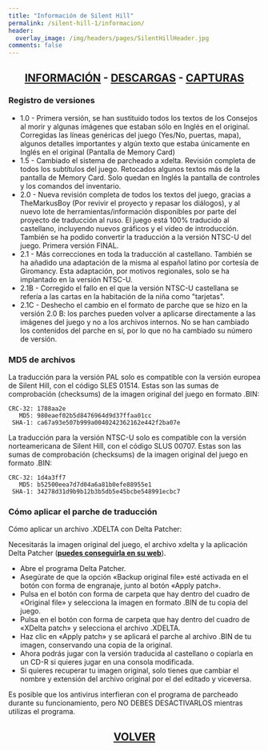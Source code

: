 ```yaml
---
title: "Información de Silent Hill"
permalink: /silent-hill-1/informacion/
header:
  overlay_image: /img/headers/pages/SilentHillHeader.jpg
comments: false
---
```

<h2 style="text-align: center;"><strong><a href="/silent-hill-1/informacion/">INFORMACIÓN</a> - <a href="/silent-hill-1/descargar/">DESCARGAS</a> - <a href="/silent-hill-1/capturas/">CAPTURAS</a></strong></h2>

### Registro de versiones
* 1.0 - Primera versión, se han sustituido todos los textos de los Consejos al morir y algunas 
imágenes que estaban sólo en Inglés en el original. Corregidas las líneas genéricas del juego 
(Yes/No, puertas, mapa), algunos detalles importantes y algún texto que estaba únicamente en 
Inglés en el original (Pantalla de Memory Card)  
* 1.5 - Cambiado el sistema de parcheado a xdelta. Revisión completa de todos los subtítulos del 
juego. Retocados algunos textos más de la pantalla de Memory Card. Solo quedan en Inglés la 
pantalla de controles y los comandos del inventario.  
* 2.0 - Nueva revisión completa de todos los textos del juego, gracias a TheMarkusBoy (Por revivir 
el proyecto y repasar los diálogos), y al nuevo lote de herramientas/información disponibles por 
parte del proyecto de traducción al ruso. El juego está 100% traducido al castellano, incluyendo 
nuevos gráficos y el vídeo de introducción. También se ha podido convertir la traducción a la 
versión NTSC-U del juego. Primera versión FINAL.  
* 2.1 - Más correcciones en toda la traducción al castellano. También se ha añadido una adaptación 
de la misma al español latino por cortesía de Giromancy. 
Esta adaptación, por motivos regionales, solo se ha implantado en la versión NTSC-U.  
* 2.1B - Corregido el fallo en el que la versión NTSC-U castellana se refería a las cartas en la 
habitación de la niña como "tarjetas".
* 2.1C - Deshecho el cambio en el formato de parche que se hizo en la versión 2.0 B: los parches pueden 
volver a aplicarse directamente a las imágenes del juego y no a los archivos internos. No se han cambiado 
los contenidos del parche en sí, por lo que no ha cambiado su número de versión.

### MD5 de archivos
La traducción para la versión PAL solo es compatible con la versión europea 
de Silent Hill, con el código SLES 01514. Estas son las sumas de 
comprobación (checksums) de la imagen original del juego en formato .BIN:

```
CRC-32: 1788aa2e  
   MD5: 980eaef02b5d8476964d9d37ffaa01cc  
 SHA-1: ca67a93e507b999a0040242362162e442f2ba07e  
```

La traducción para la versión NTSC-U solo es compatible con la versión 
norteamericana de Silent Hill, con el código SLUS 00707. Estas son las sumas 
de comprobación (checksums) de la imagen original del juego en formato .BIN:

```
CRC-32: 1d4a3ff7  
   MD5: b52500eea7d7d04a6a81b0efe88955e1  
 SHA-1: 34278d31d9b9b12b3b5db5e45bcbe548991ecbc7  
```

### Cómo aplicar el parche de traducción

Cómo aplicar un archivo .XDELTA con Delta Patcher:

Necesitarás la imagen original del juego, el archivo xdelta y la aplicación 
Delta Patcher (**[puedes conseguirla en su web](https://github.com/marco-calautti/DeltaPatcher/releases/)**).

 - Abre el programa Delta Patcher.
 - Asegúrate de que la opción «Backup original file» esté activada en el 
   botón con forma de engranaje, junto al botón «Apply patch».
 - Pulsa en el botón con forma de carpeta que hay dentro del cuadro de 
   «Original file» y selecciona la imagen en formato .BIN de tu copia del 
   juego.
 - Pulsa en el botón con forma de carpeta que hay dentro del cuadro de 
   «XDelta patch» y selecciona el archivo .XDELTA.
 - Haz clic en «Apply patch» y se aplicará el parche al archivo .BIN de tu 
   imagen, conservando una copia de la original.
 - Ahora podrás jugar con la versión traducida al castellano o copiarla en 
   un CD-R si quieres jugar en una consola modificada.
 - Si quieres recuperar tu imagen original, solo tienes que cambiar el 
   nombre y extensión del archivo original por el del editado y viceversa.

Es posible que los antivirus interfieran con el programa de parcheado 
durante su funcionamiento, pero NO DEBES DESACTIVARLOS mientras utilizas el 
programa.

<h2 style="text-align: center;"><strong><a href="/silent-hill-1/">VOLVER</a></strong></h2>
<br>
<br>
<br>
